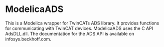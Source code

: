 # ModelicaADS
This is a Modelica wrapper for TwinCATs ADS library. It provides functions for communicating with TwinCAT devices. ModelicaADS uses the C API AdsDLL.dll. The documentation for the ADS API is available on infosys.beckhoff.com.
